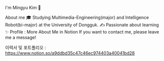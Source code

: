 I'm Mingyu Kim 👋

About me
🎓   Studying Multimedia-Engineering(major) and Intelligence Robot(bi-major) at the University of Dongguk.
✍️   Passionate about learning
✨   Profile : More About Me in Notion
If you want to contact me, please leave me a message!


이력서 및 포트폴리오 : https://www.notion.so/a9ddbd35c47c46ec974403a40041bd28

<!--
**MingyuKim-2933/MingyuKim-2933** is a ✨ _special_ ✨ repository because its `README.md` (this file) appears on your GitHub profile.

Here are some ideas to get you started:

- 🔭 I’m currently working on ...
- 🌱 I’m currently learning ...
- 👯 I’m looking to collaborate on ...
- 🤔 I’m looking for help with ...
- 💬 Ask me about ...
- 📫 How to reach me: ...
- 😄 Pronouns: ...
- ⚡ Fun fact: ...
-->
